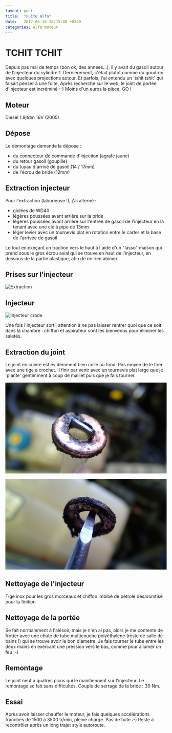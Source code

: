 ```yaml
---
layout: post
title:  "Fuite Alfa"
date:   2017-06-18 18:15:00 +0200
categories: alfa moteur  
---
```


# TCHIT TCHIT


Depuis pas mal de temps (bon ok, des années...), il y avait du gasoil autour de l'injecteur du cylindre 1. Dernierement, c'était plutot comme du goudron avec quelques projections autour. Et parfois, j'ai entendu un 'tshit tshit' qui faisait penser à une fuite. Après recherche sur le web, le joint de portée d'injecteur est incréminé :-) Moins d'un euros la pièce, GO !

## Moteur

Diesel 1.9jtdm 16V (2005)

## Dépose

Le démontage demande la dépose :

- du connecteur de commande d'injection (agrafe jaune)
- du retour gasoil (goupille)
- du tuyau d'arrivé de gasoil (14 / 17mm)
- de l'écrou de bride (12mm)

## Extraction injecteur

Pour l'extraction (laborieuse !), j'ai alterné :

- giclées de WD40
- légères poussées avant arrière sur la bride  
- légéres poussées avant arrière sur l'entrée de gasoil de l'injecteur en la tenant avec une clé à pipe de 13mm
- léger levier avec un tournevis plat en rotation entre le carter et la base de l'arrivée de gasoil

Le tout en exeçant un traction vers le haut à l'aide d'un "lasso" maison qui prend sous le gros écrou axial qui se trouve en haut de l'injecteur, en dessous de la partie plastique, afin de ne rien abimer.

## Prises sur l'injecteur

![Extraction](/assets/images/prises.jpg)

## Injecteur

![Injecteur crade](/assets/images/injecteur_collant.jpg)

Une fois l'injecteur sorti, attention à ne pas laisser rentrer quoi que ce soit dans la chambre : chiffon et aspirateur sont les bienvenus pour éliminer les saletés.

## Extraction du joint

Le joint en cuivre est évidemment bien collé au fond. Pas moyen de le tirer avec une tige à crochet. Il finir par venir avec un tournevis plat large que je 'plante' gentimment à coup de maillet puis que je fais tourner.

![Extracteur maison](/assets/images/extracteur_maison.jpg)

![Joint crade](/assets/images/joint_crade.jpg)

## Nettoyage de l'injecteur 

Tige inox pour les gros morceaux et chiffon imbibé de pétrole désaromtisé pour la finition

## Nettoyage de la portée

Se fait normalement à l'alésoir, mais je n'en ai pas, alors je me contente de frotter avec une chute de tube multicouche polyéthylene (reste de salle de bains !) qui se trouve avoir le bon diametre. Je fais tourner le tube entre les deux mains en exercant une pression vers le bas, comme pour allumer un feu ;-)

## Remontage

Le joint neuf a quatres picos qui le maintiennent sur l'injecteur. Le remontage se fait sans difficultés. Couple de serrage de la bride : 30 Nm.


## Essai

Après avoir laisser chauffer le moteur, je fais quelques accélérations franches de 1500 à 3500 tr/min, pleine charge. Pas de fuite :-) 
Reste à recontrôler après un long trajet style autoroute.